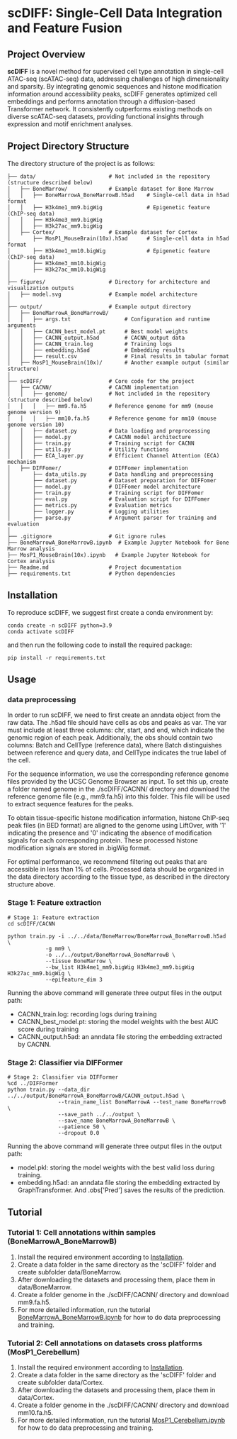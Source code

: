 

# scDIFF: Single-Cell Data Integration and Feature Fusion

## Project Overview
**scDIFF**  is a novel method for supervised cell type annotation in single-cell ATAC-seq (scATAC-seq) data, addressing challenges of high dimensionality and sparsity. By integrating genomic sequences and histone modification information around accessibility peaks, scDIFF generates optimized cell embeddings and performs annotation through a diffusion-based Transformer network. It consistently outperforms existing methods on diverse scATAC-seq datasets, providing functional insights through expression and motif enrichment analyses.


## Project Directory Structure
The directory structure of the project is as follows:
```
├── data/                       # Not included in the repository (structure described below)
│   ├── BoneMarrow/             # Example dataset for Bone Marrow
│   │   ├── BoneMarrowA_BoneMarrowB.h5ad    # Single-cell data in h5ad format
│   │   ├── H3k4me1_mm9.bigWig              # Epigenetic feature (ChIP-seq data)
│   │   ├── H3k4me3_mm9.bigWig
│   │   ├── H3k27ac_mm9.bigWig
│   ├── Cortex/                 # Example dataset for Cortex
│       ├── MosP1_MouseBrain(10x).h5ad      # Single-cell data in h5ad format
│       ├── H3k4me1_mm10.bigWig             # Epigenetic feature (ChIP-seq data)
│       ├── H3k4me3_mm10.bigWig
│       ├── H3k27ac_mm10.bigWig
│
├── figures/                    # Directory for architecture and visualization outputs
│   ├── model.svg               # Example model architecture
│
├── output/                     # Example output directory 
│   ├── BoneMarrowA_BoneMarrowB/
│   │   ├── args.txt                 # Configuration and runtime arguments
│   │   ├── CACNN_best_model.pt      # Best model weights
│   │   ├── CACNN_output.h5ad        # CACNN_output data
│   │   ├── CACNN_train.log          # Training logs
│   │   ├── embedding.h5ad           # Embedding results
│   │   ├── result.csv               # Final results in tabular format
│   ├── MosP1_MouseBrain(10x)/       # Another example output (similar structure)
│
├── scDIFF/                     # Core code for the project
│   ├── CACNN/                  # CACNN implementation
│   │   ├── genome/             # Not included in the repository (structure described below)
│   │   │   ├── mm9.fa.h5       # Reference genome for mm9 (mouse genome version 9)
│   │   │   ├── mm10.fa.h5      # Reference genome for mm10 (mouse genome version 10)
│   │   ├── dataset.py          # Data loading and preprocessing
│   │   ├── model.py            # CACNN model architecture
│   │   ├── train.py            # Training script for CACNN
│   │   ├── utils.py            # Utility functions
│   │   ├── ECA_layer.py        # Efficient Channel Attention (ECA) mechanism
│   ├── DIFFomer/               # DIFFomer implementation
│       ├── data_utils.py       # Data handling and preprocessing
│       ├── dataset.py          # Dataset preparation for DIFFomer
│       ├── model.py            # DIFFomer model architecture
│       ├── train.py            # Training script for DIFFomer
│       ├── eval.py             # Evaluation script for DIFFomer
│       ├── metrics.py          # Evaluation metrics
│       ├── logger.py           # Logging utilities
│       ├── parse.py            # Argument parser for training and evaluation
│
├── .gitignore                  # Git ignore rules
├── BoneMarrowA_BoneMarrowB.ipynb  # Example Jupyter Notebook for Bone Marrow analysis
├── MosP1_MouseBrain(10x).ipynb   # Example Jupyter Notebook for Cortex analysis
├── Readme.md                   # Project documentation
├── requirements.txt            # Python dependencies

```


## Installation
To reproduce scDIFF, we suggest first create a conda environment by:

```
conda create -n scDIFF python=3.9
conda activate scDIFF
```

and then run the following code to install the required package:

```
pip install -r requirements.txt
```

## Usage
### data preprocessing
In order to run scDIFF, we need to first create an anndata object from the raw data. The .h5ad file should have cells as obs and peaks as var. The var must include at least three columns: chr, start, and end, which indicate the genomic region of each peak. Additionally, the obs should contain two columns: Batch and CellType (reference data), where Batch distinguishes between reference and query data, and CellType indicates the true label of the cell.

For the sequence information, we use the corresponding reference genome files provided by the UCSC Genome Browser as input. To set this up, create a folder named genome in the ./scDIFF/CACNN/ directory and download the reference genome file (e.g., mm9.fa.h5) into this folder. This file will be used to extract sequence features for the peaks.

To obtain tissue-specific histone modification information, histone ChIP-seq peak files (in BED format) are aligned to the genome using LiftOver, with '1' indicating the presence and '0' indicating the absence of modification signals for each corresponding protein. These processed histone modification signals are stored in .bigWig format.

For optimal performance, we recommend filtering out peaks that are accessible in less than 1% of cells. Processed data should be organized in the data directory according to the tissue type, as described in the directory structure above.

### Stage 1: Feature extraction
```
# Stage 1: Feature extraction
cd scDIFF/CACNN

python train.py -i ../../data/BoneMarrow/BoneMarrowA_BoneMarrowB.h5ad \ 
            -g mm9 \  
            -o ../../output/BoneMarrowA_BoneMarrowB \ 
            --tissue BoneMarrow \ 
            --bw_list H3k4me1_mm9.bigWig H3k4me3_mm9.bigWig H3k27ac_mm9.bigWig \ 
            --epifeature_dim 3 
```
Running the above command will generate three output files in the output path:
+ CACNN_train.log: recording logs during training
+ CACNN_best_model.pt: storing the model weights with the best AUC score during training
+ CACNN_output.h5ad: an anndata file storing the embedding extracted by CACNN.

### Stage 2: Classifier via DIFFormer
```
# Stage 2: Classifier via DIFFormer
%cd ../DIFFormer
python train.py --data_dir ../../output/BoneMarrowA_BoneMarrowB/CACNN_output.h5ad \
                --train_name_list BoneMarrowA --test_name BoneMarrowB \
                --save_path ../../output \
                --save_name BoneMarrowA_BoneMarrowB \
                --patience 50 \
                --dropout 0.0 
```
Running the above command will generate three output files in the output path:
+ model.pkl: storing the model weights with the best valid loss during training.
+ embedding.h5ad: an anndata file storing the embedding extracted by GraphTransformer. And .obs['Pred'] saves the results of the prediction.

## Tutorial
### Tutorial 1: Cell annotations within samples (BoneMarrowA_BoneMarrowB)
1. Install the required environment according to [Installation](#installation).
2. Create a data folder in the same directory as the 'scDIFF' folder and create subfolder data/BoneMarrow.
3. After downloading the datasets and processing them, place them in data/BoneMarrow.
4. Create a folder genome in the ./scDIFF/CACNN/ directory and download mm9.fa.h5.
5. For more detailed information, run the tutorial [BoneMarrowA_BoneMarrowB.ipynb](./BoneMarrowA_BoneMarrowB.ipynb) for how to do data preprocessing and training.
### Tutorial 2: Cell annotations on datasets cross platforms (MosP1_Cerebellum)
1. Install the required environment according to [Installation](#installation).
2. Create a data folder in the same directory as the 'scDIFF' folder and create subfolder data/Cortex.
3. After downloading the datasets and processing them, place them in data/Cortex.
4. Create a folder genome in the ./scDIFF/CACNN/ directory and download mm10.fa.h5.
5. For more detailed information, run the tutorial [MosP1_Cerebellum.ipynb](./MosP1_Cerebellum.ipynb) for how to do data preprocessing and training.